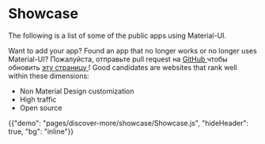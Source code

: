 # Showcase

<p class="description">The following is a list of some of the public apps using Material-UI.</p>

Want to add your app? Found an app that no longer works or no longer uses Material-UI? Пожалуйста, отправьте pull request на [ GitHub ](https://github.com/Foso/material-ui) чтобы обновить [ эту страницу ](https://github.com/Foso/material-ui/blob/master/docs/src/pages/discover-more/showcase/appList.js)! Good candidates are websites that rank well within these dimensions:

- Non Material Design customization
- High traffic
- Open source

{{"demo": "pages/discover-more/showcase/Showcase.js", "hideHeader": true, "bg": "inline"}}
